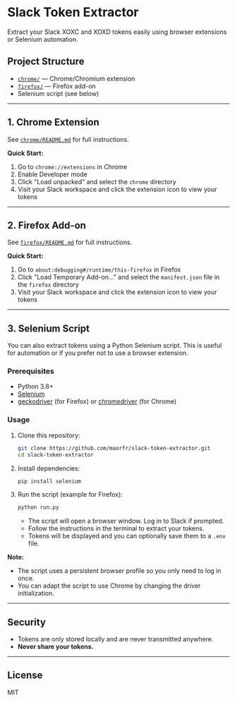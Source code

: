 # Slack Token Extractor

Extract your Slack XOXC and XOXD tokens easily using browser extensions or Selenium automation.

## Project Structure

- [`chrome/`](chrome/) — Chrome/Chromium extension
- [`firefox/`](firefox/) — Firefox add-on
- Selenium script (see below)

---

## 1. Chrome Extension
See [`chrome/README.md`](chrome/README.md) for full instructions.

**Quick Start:**
1. Go to `chrome://extensions` in Chrome
2. Enable Developer mode
3. Click "Load unpacked" and select the `chrome` directory
4. Visit your Slack workspace and click the extension icon to view your tokens

---

## 2. Firefox Add-on
See [`firefox/README.md`](firefox/README.md) for full instructions.

**Quick Start:**
1. Go to `about:debugging#/runtime/this-firefox` in Firefox
2. Click "Load Temporary Add-on..." and select the `manifest.json` file in the `firefox` directory
3. Visit your Slack workspace and click the extension icon to view your tokens

---

## 3. Selenium Script

You can also extract tokens using a Python Selenium script. This is useful for automation or if you prefer not to use a browser extension.

### Prerequisites
- Python 3.8+
- [Selenium](https://pypi.org/project/selenium/)
- [geckodriver](https://github.com/mozilla/geckodriver/releases) (for Firefox) or [chromedriver](https://chromedriver.chromium.org/) (for Chrome)

### Usage
1. Clone this repository:
   ```sh
   git clone https://github.com/maorfr/slack-token-extractor.git
   cd slack-token-extractor
   ```
2. Install dependencies:
   ```sh
   pip install selenium
   ```
3. Run the script (example for Firefox):
   ```sh
   python run.py
   ```
   - The script will open a browser window. Log in to Slack if prompted.
   - Follow the instructions in the terminal to extract your tokens.
   - Tokens will be displayed and you can optionally save them to a `.env` file.

**Note:**
- The script uses a persistent browser profile so you only need to log in once.
- You can adapt the script to use Chrome by changing the driver initialization.

---

## Security
- Tokens are only stored locally and are never transmitted anywhere.
- **Never share your tokens.**

---

## License
MIT 
